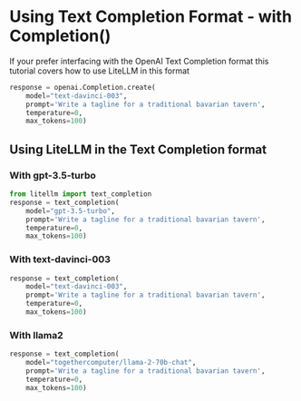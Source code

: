 # Using Text Completion Format - with Completion()

If your prefer interfacing with the OpenAI Text Completion format this tutorial covers how to use LiteLLM in this format
```python
response = openai.Completion.create(
    model="text-davinci-003",
    prompt='Write a tagline for a traditional bavarian tavern',
    temperature=0,
    max_tokens=100)
```

## Using LiteLLM in the Text Completion format
### With gpt-3.5-turbo
```python
from litellm import text_completion
response = text_completion(
    model="gpt-3.5-turbo",
    prompt='Write a tagline for a traditional bavarian tavern',
    temperature=0,
    max_tokens=100)
```

### With text-davinci-003
```python
response = text_completion(
    model="text-davinci-003",
    prompt='Write a tagline for a traditional bavarian tavern',
    temperature=0,
    max_tokens=100)
```

### With llama2
```python
response = text_completion(
    model="togethercomputer/llama-2-70b-chat",
    prompt='Write a tagline for a traditional bavarian tavern',
    temperature=0,
    max_tokens=100)
```